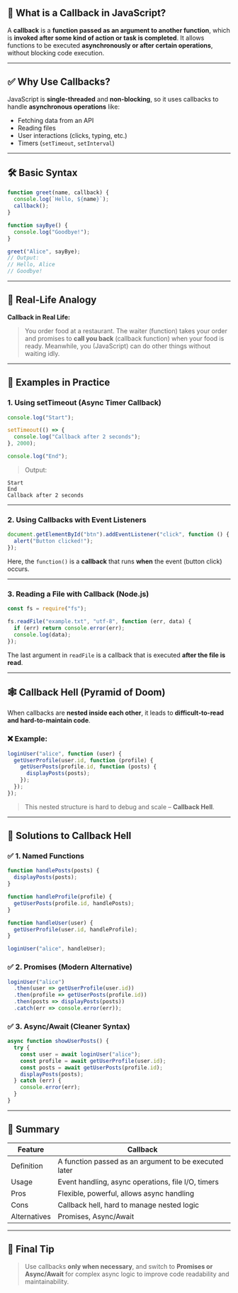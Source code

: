## 📘 **What is a Callback in JavaScript?**

A **callback** is a **function passed as an argument to another function**, which is **invoked after some kind of action or task is completed**. It allows functions to be executed **asynchronously or after certain operations**, without blocking code execution.

---

## ✅ **Why Use Callbacks?**

JavaScript is **single-threaded** and **non-blocking**, so it uses callbacks to handle **asynchronous operations** like:

* Fetching data from an API
* Reading files
* User interactions (clicks, typing, etc.)
* Timers (`setTimeout`, `setInterval`)

---

## 🛠️ **Basic Syntax**

```javascript
function greet(name, callback) {
  console.log(`Hello, ${name}`);
  callback();
}

function sayBye() {
  console.log("Goodbye!");
}

greet("Alice", sayBye);
// Output:
// Hello, Alice
// Goodbye!
```

---

## 🎯 **Real-Life Analogy**

**Callback in Real Life:**

> You order food at a restaurant. The waiter (function) takes your order and promises to **call you back** (callback function) when your food is ready. Meanwhile, you (JavaScript) can do other things without waiting idly.

---

## 🧪 **Examples in Practice**

### 1. **Using setTimeout (Async Timer Callback)**

```javascript
console.log("Start");

setTimeout(() => {
  console.log("Callback after 2 seconds");
}, 2000);

console.log("End");
```

> Output:

```
Start
End
Callback after 2 seconds
```

---

### 2. **Using Callbacks with Event Listeners**

```javascript
document.getElementById("btn").addEventListener("click", function () {
  alert("Button clicked!");
});
```

Here, the `function()` is a **callback** that runs **when** the event (button click) occurs.

---

### 3. **Reading a File with Callback (Node.js)**

```javascript
const fs = require("fs");

fs.readFile("example.txt", "utf-8", function (err, data) {
  if (err) return console.error(err);
  console.log(data);
});
```

The last argument in `readFile` is a callback that is executed **after the file is read**.

---

## 🕸️ **Callback Hell (Pyramid of Doom)**

When callbacks are **nested inside each other**, it leads to **difficult-to-read and hard-to-maintain code**.

### ❌ Example:

```javascript
loginUser("alice", function (user) {
  getUserProfile(user.id, function (profile) {
    getUserPosts(profile.id, function (posts) {
      displayPosts(posts);
    });
  });
});
```

> This nested structure is hard to debug and scale – **Callback Hell**.

---

## 🧹 **Solutions to Callback Hell**

### ✅ 1. **Named Functions**

```javascript
function handlePosts(posts) {
  displayPosts(posts);
}

function handleProfile(profile) {
  getUserPosts(profile.id, handlePosts);
}

function handleUser(user) {
  getUserProfile(user.id, handleProfile);
}

loginUser("alice", handleUser);
```

### ✅ 2. **Promises (Modern Alternative)**

```javascript
loginUser("alice")
  .then(user => getUserProfile(user.id))
  .then(profile => getUserPosts(profile.id))
  .then(posts => displayPosts(posts))
  .catch(err => console.error(err));
```

### ✅ 3. **Async/Await (Cleaner Syntax)**

```javascript
async function showUserPosts() {
  try {
    const user = await loginUser("alice");
    const profile = await getUserProfile(user.id);
    const posts = await getUserPosts(profile.id);
    displayPosts(posts);
  } catch (err) {
    console.error(err);
  }
}
```

---

## 📌 Summary

| Feature      | Callback                                              |
| ------------ | ----------------------------------------------------- |
| Definition   | A function passed as an argument to be executed later |
| Usage        | Event handling, async operations, file I/O, timers    |
| Pros         | Flexible, powerful, allows async handling             |
| Cons         | Callback hell, hard to manage nested logic            |
| Alternatives | Promises, Async/Await                                 |

---

## 🧠 Final Tip

> Use callbacks **only when necessary**, and switch to **Promises or Async/Await** for complex async logic to improve code readability and maintainability.

